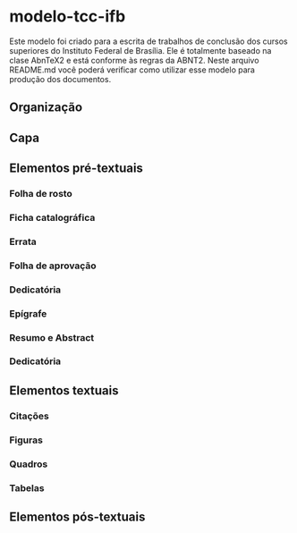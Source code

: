 # modelo-tcc-ifb

Este modelo foi criado para a escrita de trabalhos de conclusão dos cursos superiores do Instituto Federal de Brasília. Ele é totalmente baseado na clase AbnTeX2 e está conforme às regras da ABNT2. Neste arquivo README.md você poderá verificar como utilizar esse modelo para produção dos documentos.

## Organização

## Capa

## Elementos pré-textuais


### Folha de rosto

### Ficha catalográfica

### Errata

### Folha de aprovação

### Dedicatória

### Epígrafe

### Resumo e Abstract

### Dedicatória

### 

## Elementos textuais

### Citações

### Figuras

### Quadros

### Tabelas

## Elementos pós-textuais

